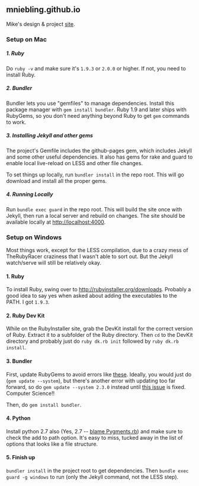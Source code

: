 mniebling.github.io
-------------------

Mike's design & project [site](http://www.mikeniebling.com).


### Setup on Mac

##### 1. Ruby
Do `ruby -v` and make sure it's `1.9.3` or `2.0.0` or higher. If not, you need to install Ruby.


##### 2. Bundler
Bundler lets you use "gemfiles" to manage dependencies. Install this package manager with `gem install bundler`. Ruby 1.9 and later ships with RubyGems, so you don't need anything beyond Ruby to get `gem` commands to work.


##### 3. Installing Jekyll and other gems
The project's Gemfile includes the github-pages gem, which includes Jekyll and some other useful dependencies. It also has gems for rake and guard to enable local live-reload on LESS and other file changes.

To set things up locally, run `bundler install` in the repo root. This will go download and install all the proper gems.


##### 4. Running Locally
Run `bundle exec guard` in the repo root. This will build the site once with Jekyll, then run a local server and rebuild on changes. The site should be available locally at <http://localhost:4000>.



### Setup on Windows

Most things work, except for the LESS compilation, due to a crazy mess of TheRubyRacer craziness that I wasn't able to sort out. But the Jekyll watch/serve will still be relatively okay.


#### 1. Ruby
To install Ruby, swing over to <http://rubyinstaller.org/downloads>. Probably a good idea to say yes when asked about adding the executables to the PATH. I got `1.9.3`.


#### 2. Ruby Dev Kit
While on the RubyInstaller site, grab the DevKit install for the correct version of Ruby. Extract it to a subfolder of the Ruby directory. Then `cd` to the DevKit directory and probably just do `ruby dk.rb init` followed by `ruby dk.rb install`.


#### 3. Bundler
First, update RubyGems to avoid errors like [these](http://stackoverflow.com/questions/10246023/bundle-install-fails-with-ssl-certificate-verification-error/10430331#10430331). Ideally, you would just do (`gem update --system`), but there's another error with updating too far forward, so do `gem update --system 2.3.0` instead until [this issue](https://github.com/rubygems/rubygems/issues/977) is fixed. Computer Science!!

Then, do `gem install bundler`.


#### 4. Python
Install python 2.7 also (Yes, 2.7 -- [blame Pygments.rb](https://github.com/tmm1/pygments.rb/pull/138)) and make sure to check the add to path option. It's easy to miss, tucked away in the list of options that looks like a file structure.


#### 5. Finish up
`bundler install` in the project root to get dependencies. Then `bundle exec guard -g windows` to run (only the Jekyll command, not the LESS step).
